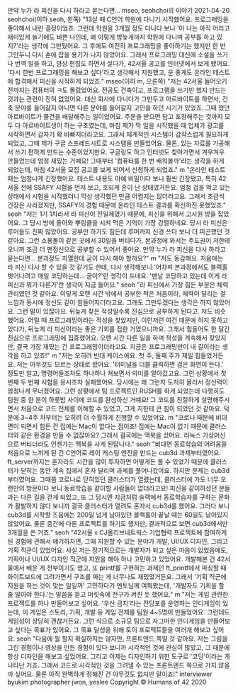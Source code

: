 만약 누가 라 피신을 다시 하라고 묻는다면…
mseo, seohchoi의 이야기
2021-04-20
seohchoi(이하 seoh, 왼쪽) "13살 때 C언어 학원에 다니기 시작했어요. 프로그래밍을 좋아해서 내린 결정이었죠. 그런데 학원을 3개월 정도 다니다 보니 '아 나는 아직 어리고 재미있게 놀기에도 바쁜 나인데, 왜 이렇게 밤늦게까지 학원에 다니며 공부를 하고 있지?'라는 생각에 그만뒀어요. 그 후에도 여전히 프로그래밍을 좋아하기는 했지만 한 번 그만두니 다시 손에 잡을 용기가 나지 않았어요. 그래서 프로그래밍 대신에 소설을 쓰거나 번역 일을 하고, 영상 편집도 하면서 살다가, 42서울 공고를 인터넷에서 보게 됐어요. '다시 한번 프로그래밍을 해보고 싶다'라고 생각해서 지원했고, 운 좋게도 온라인 테스트에 합격해서 피신을 시작하게 되었죠."
mseo(이하 m, 오른쪽) "저는 42서울 들어오기 전까지는 컴퓨터의 ㅋ도 몰랐었어요. 전공도 건축이고, 프로그램을 쓰기만 했지 만드는 것과는 관련이 전혀 없었어요. 대신 회사에 다니다가 그만두고 아르바이트를 하면서, 건축 분야를 들어갈지 아니면 다른 분야를 들어갈지 고민을 하던 시기가 있었죠. 그때 했던 아르바이트가 물건을 배달해주는 일이었어요. 주문을 받으면 담고 포장해주는 것까지 모두 다 아르바이트생이 하는 구조였는데, 마침 제가 딱 일을 시작했을 때 업체가 광고를 시작하면서 갑자기 확 바빠지더라고요. 그래서 체계적인 시스템이 갑작스럽게 필요하게 되었고, 그때 제가 구글 스프레드시트로 시스템을 만들었어요. 물론, 있는 자료를 가공해서 쓰기 편하게 만드는 수준이었지만요. 구글링도 하고 인터넷도 찾아가면서 겨우겨우 만들었는데 엄청 재밌는 거예요! 그때부터 '컴퓨터를 한 번 배워볼까'라는 생각을 하게 되었는데, 마침 42서울 모집 공고를 보게 되어서 신청하게 되었죠."
m "온라인 테스트 때는 엄청나게 긴장했어요. 테스트 내용도 아예 비밀이다 보니 훨씬 긴장됐고, 특히 42서울 전에 SSAFY 시험을 먼저 보고, 호되게 혼이 난 상태였거든요. 엄청 겁을 먹고 있는 상태에서 시험을 시작했더니 막상 생각했던 만큼 어렵지는 않더라고요. 그래서 조금씩 긴장은 사라졌지만, SSAFY의 경험 때문에 온라인 테스트 결과를 확신하진 못했었죠."
seoh "저는 1기 1차라서 라 피신이 전일제였기 때문에, 피신을 위해서 고시원 방을 잡았어요. 그 당시 방에 돌아와 뿌링클을 시켜 먹은 기억이 가장 강렬하네요. 당시 라 피신은 루머들도 진짜 많았어요. 공부만 하기도 힘든데 루머까지 신경 쓰다 보니 더 피곤했던 것 같아요. 그런 소용돌이 같은 곳에서 30일을 버티다가, 본과정에 와서는 주도권이 저한테 오니까 조금 더 맨정신으로 공부할 수 있어서 좋아요. 만약 누가 라 피신을 다시 하라고 묻는다면… 본과정도 치열한데 굳이 다시 해야 할까요?"
m "저도 동감해요. 처음에는 라 피신 다시 할 수 있을 것 같기도 한데, 다시 생각해보니 '어차피 본과정에서도 블랙홀 벗어나려고 매일 코딩하는데… 굳이?'란 생각이 드네요. '맨날 코딩하고 있는데 이게 라 피신과 뭐가 다른가'란 생각이 지금 들어요."
seoh "라 피신에서 가장 힘든 부분은 체력 관리였던 것 같아요. 이렇게 오랜 시간 밖에서 공부한 적은 처음이라, 체력이 달리는 걸 느낌과 동시에 정신도 같이 힘들어지더라고요. 그래도 그만두겠다는 생각은 하지 않았어요. 그런 말이 있잖아요. 뒤늦게 찾은 적성일수록 진심으로 공부하게 된다고. 저도 비슷했어요. 어릴 때 프로그래밍이라는 적성을 찾았지만, 이런저런 여건 때문에 하지 못하고 있다가, 뒤늦게 라 피신이라는 좋은 기회를 접한 거였으니까요. 그래서 힘들어도 한 달간 진심으로 프로그래밍에 집중했어요. 오랜 시간 다른 일을 하며 적성을 계속해서 찾았지만, 결국 가장 재밌는 건 프로그래밍이더라고요. 지금은 프로그래밍만이 내 길이라는 생각을 하고 있죠!"
m "저는 오히려 반대 케이스에요. 첫 주, 둘째 주가 제일 힘들었거든요. 저는 아무것도 모르는 상태로 왔어요. '터미널을 더블 클릭하면 검은 화면이 뜬다.' 정도만 알고, 명령어들조차도 하나하나 쳐보면서 의미를 알아갔고요. 그런 상황에서 첫 번째 두 번째 시험을 응시조차 실패했어요. 당시에는 왜 그런지 도저히 몰라서 정신력이 엄청나게 무너졌어요. 그런 상황에서 팀 프로젝트인 RUSH를 하게 되었는데 다행히도 팀원 중 한 분이 하룻밤 사이에 코드를 완성하신 거예요! 그 코드를 친절하게 설명해주시면서 처음으로 코드 전체를 이해할 수 있었고, 그게 저한테 큰 힘이 되었던 것 같아요. 덕분에 3~4주 차부터는 오히려 더 수월하게 진행할 수 있었어요.
m "코로나 때문에 비대면이 되면서 힘든 건 집에는 Mac이 없다는 점이죠! 집에는 Mac이 없기 때문에 클러스터와 같은 환경을 만들 수 없잖아요? 그래서 결국에는 맥북을 샀어요. 리눅스 가상머신으로 버티더라도 언젠가는 맥북을 사게 된답니다."
seoh "비대면 동료학습의 어려움을 처음으로 느끼게 된 건 C언어로 레이 캐스팅 엔진을 만드는 cub3d 과제부터였어요. ft_server까지는 혼자라도 시간을 많이 투자하면 어떻게든 풀 수 있었기 때문에 클러스터가 닫히는 동안 계속 집에서 혼자 달리며 과제를 풀어나갔어요. 하지만 문제는 cub3d부터였어요. 그때쯤 코로나로 닫혀있던 클러스터가 열렸는데, 클러스터에 가도 너무 오랜만의 방문이다 보니 동료학습을 같이할 사람들이 없더라고요! 피신을 같이하셨던 분들과는 다른 길을 걷게 되었고, 또 그 당시엔 지금처럼 슬랙에서 동료학습자를 구하는 문화가 활발하지 않다 보니까 결국 클러스터가 열려도 혼자서 cub3d를 했어요. 그러다 보니 cub3d를 시작할 즈음에는 200일 넘게 남아있던 블랙홀이 끝날 때는 60일도 남아있지 않았어요. 물론 중간에 다른 프로젝트를 하기도 했지만, 결과적으로 보면 cub3d에서만 3개월을 쓴 거죠."
seoh "42서울 x CJ올리브네트웍스 기업협력 프로젝트에 참여하게 된 경험에 관해서 얘기하자면, 그때 지원할 수 있는 분야가 개발, UI/UX 디자인, 그리고 기획 직군이 있었어요. 사실 저는 장기적으로는 개발자가 되고 싶은 마음이 있었음에도, 기획이나 UI/UX 디자인 직군에 지원을 해야 하나 고민하고 있었어요. 개발해본 건 42서울에서 배운 게 전부이기도 했고, 또 printf를 구현하는 과제인 ft_printf에서 파싱할 때 화이트보드에 그려가면서 구조를 짜는 게 너무나도 재밌었거든요. 그래서 '기획 직군에 지원을 하는 것이 맞는 일일까' 고민하다가 멘토님께 여쭤봤는데, '개발자도 기획을 할 줄 알아야 한다.'는 말씀을 듣고 머릿속에 전구가 켜진 듯 했어요."
m "저는 게임 관련한 프로젝트를 하나 만들어보고 싶어요. '우산 금지'라는 전당포를 운영하는 인디게임이 있는데, 이 게임은 스토리, 기획, 개발 등 게임 전체를 팀원 4~5명이 만들었어요. 그런데도 게임성이 상당히 괜찮거든요. 그런 식으로 소규모 팀으로 자그마한 인디게임을 만들어보고 싶다는 목표가 있어요. 그 목표 달성을 위해 토이 프로젝트들을 여러개 해보고 싶어요.
seoh "다음에 뭘 할지 확실하지는 않지만, 프론트엔드 쪽일 것 같아요. 저는 그림을 그린 경험이나 영상을 만든 경험이 있다 보니까 시각적인 것에 관심이 많았고, 그 때문에 항상 디자인을 해보고 싶었어요. 그리고 이제는 디자인하기 위한 도구로 '코딩'이라는 게 나타난 거죠. 그래서 코드로 시각적인 것을 그려낼 수 있는 프론트엔드 쪽으로 가지 않을까 싶어요. 물론 아직 완벽하게 정해진 건 아무것도 없지만 말이죠!"
interviewer byukim
photographer jwon, yeslee
Copyright © Humans of 42 2020
